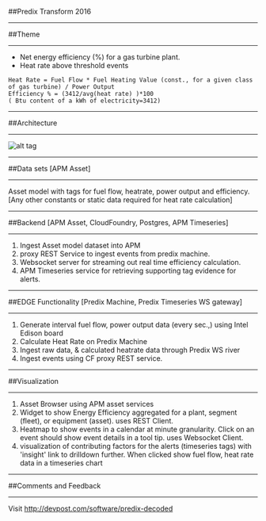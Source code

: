 ##Predix Transform 2016


*****************************************************************************************************
##Theme
******************************************************************************************************
- Net energy efficiency (%) for a gas turbine plant.
- Heat rate above threshold events

```
Heat Rate = Fuel Flow * Fuel Heating Value (const., for a given class of gas turbine) / Power Output
Efficiency % = (3412/avg(heat rate) )*100
( Btu content of a kWh of electricity=3412)

```


*****************************************************************************************************
##Architecture
******************************************************************************************************
![alt tag](https://github.build.ge.com/OperationsOptimization/hackathon/blob/master/architecture.png)

******************************************************************************************************
##Data sets [APM Asset]
******************************************************************************************************
Asset model with tags for fuel flow, heatrate, power output and efficiency.
[Any other constants or static data required for heat rate calculation]

******************************************************************************************************
##Backend [APM Asset, CloudFoundry, Postgres, APM Timeseries]
******************************************************************************************************
1. Ingest Asset model dataset into APM
2. proxy REST Service to ingest events from predix machine.
3. Websocket server for streaming out real time efficiency calculation.
4. APM Timeseries service for retrieving supporting tag evidence for alerts.


******************************************************************************************************
##EDGE Functionality [Predix Machine, Predix Timeseries WS gateway]
******************************************************************************************************

1. Generate interval fuel flow, power output data (every sec.,) using Intel Edison board
2. Calculate Heat Rate on Predix Machine
3. Ingest raw data, & calculated heatrate data through Predix WS river
4. Ingest events using CF proxy REST service.

******************************************************************************************************
##Visualization
******************************************************************************************************
1. Asset Browser using APM asset services
2. Widget to show Energy Efficiency aggregated for a plant, segment (fleet), or equipment (asset). 
uses REST Client.
3. Heatmap to show events in a calendar at minute granularity. Click on an event should show event details
in a tool tip.
uses Websocket Client.
4. visualization of contributing factors for the alerts (timeseries tags)  with 'insight' link to drilldown further. When clicked show fuel flow, heat rate data in a timeseries chart

******************************************************************************************************
##Comments and Feedback
******************************************************************************************************
Visit http://devpost.com/software/predix-decoded


